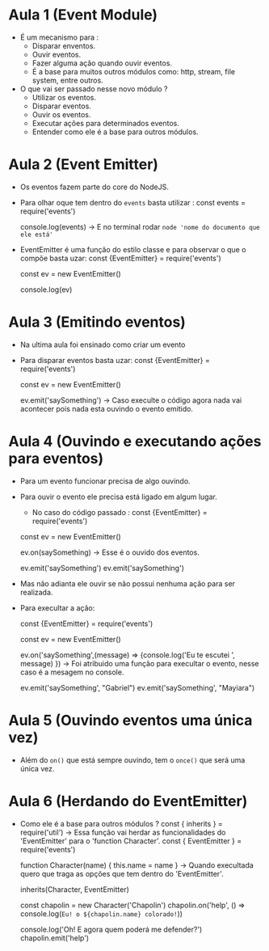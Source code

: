 # Aula 1 (Event Module)

- É um mecanismo para :
    * Disparar enventos.
    * Ouvir eventos.
    * Fazer alguma ação quando ouvir eventos.
    * É a base para muitos outros módulos como: http, stream, file system, entre outros.
- O que vai ser passado nesse novo módulo ?
    * Utilizar os eventos. 
    * Disparar eventos. 
    * Ouvir os eventos.
    * Executar ações para determinados eventos.  
    * Entender como ele é a base para outros módulos.
# Aula 2 (Event Emitter)

- Os eventos fazem parte do core do NodeJS.
- Para olhar oque tem dentro do `events` basta utilizar :
    const events = require('events')

    console.log(events) -> E no terminal rodar `node 'nome do documento que ele está'`
- EventEmitter é uma função do estilo classe e para observar o que o compõe basta uzar:
    const {EventEmitter} = require('events')

    const ev = new EventEmitter()

    console.log(ev)
# Aula 3 (Emitindo eventos)

- Na ultima aula foi ensinado como criar um evento
- Para disparar eventos basta uzar:
    const {EventEmitter} = require('events')

    const ev = new EventEmitter()

    ev.emit('saySomething') -> Caso execulte o código agora nada vai acontecer pois nada esta ouvindo o evento emitido.
# Aula 4 (Ouvindo e executando ações para eventos)

- Para um evento funcionar precisa de algo ouvindo.
- Para ouvir o evento ele precisa está ligado em algum lugar.
    * No caso do código passado :
    const {EventEmitter} = require('events')

    const ev = new EventEmitter()

    ev.on(saySomething) -> Esse é o ouvido dos eventos.

    ev.emit('saySomething')
    ev.emit('saySomething')
- Mas não adianta ele ouvir se não possui nenhuma ação para ser realizada.
- Para execultar a ação: 

    const {EventEmitter} = require('events')

    const ev = new EventEmitter()

    ev.on('saySomething',(message) => {console.log('Eu te escutei ', message)
    }) -> Foi atribuido uma função para execultar o evento, nesse caso é a mesagem no console.

    ev.emit('saySomething', "Gabriel")
    ev.emit('saySomething', "Mayiara")
# Aula 5 (Ouvindo eventos uma única vez)

- Além do `on()` que está sempre ouvindo, tem o `once()` que será uma única vez.
# Aula 6 (Herdando do EventEmitter)

- Como ele é a base para outros módulos ?
    const { inherits } = require('util') -> Essa função vai herdar as funcionalidades do 'EventEmitter' para o 'function Character'.
    const { EventEmitter } = require('events')

    function Character(name) {
        this.name = name
    } -> Quando execultada quero que traga as opções que tem dentro do 'EventEmitter'.

    inherits(Character, EventEmitter)

    const chapolin = new Character('Chapolin')
    chapolin.on('help', () => console.log(`Eu! o ${chapolin.name} colorado!`))

    console.log('Oh! E agora quem poderá me defender?')
    chapolin.emit('help')



